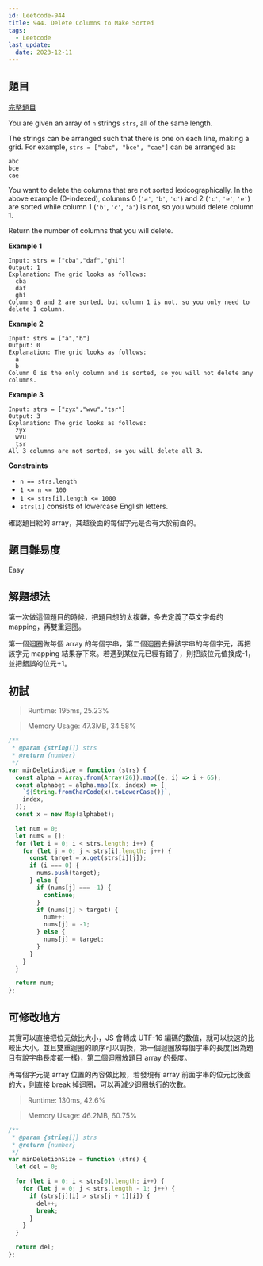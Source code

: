 ```yaml
---
id: Leetcode-944
title: 944. Delete Columns to Make Sorted
tags:
  - Leetcode
last_update:
  date: 2023-12-11
---
```


## 題目

[完整題目](https://leetcode.com/problems/delete-columns-to-make-sorted/)

You are given an array of `n` strings `strs`, all of the same length.

The strings can be arranged such that there is one on each line, making a grid. For example, `strs = ["abc", "bce", "cae"]` can be arranged as:

```
abc
bce
cae
```

You want to delete the columns that are not sorted lexicographically. In the above example (0-indexed), columns 0 (`'a'`, `'b'`, `'c'`) and 2 (`'c'`, `'e'`, `'e'`) are sorted while column 1 (`'b'`, `'c'`, `'a'`) is not, so you would delete column 1.

Return the number of columns that you will delete.

**Example 1**

```
Input: strs = ["cba","daf","ghi"]
Output: 1
Explanation: The grid looks as follows:
  cba
  daf
  ghi
Columns 0 and 2 are sorted, but column 1 is not, so you only need to delete 1 column.
```

**Example 2**

```
Input: strs = ["a","b"]
Output: 0
Explanation: The grid looks as follows:
  a
  b
Column 0 is the only column and is sorted, so you will not delete any columns.
```

**Example 3**

```
Input: strs = ["zyx","wvu","tsr"]
Output: 3
Explanation: The grid looks as follows:
  zyx
  wvu
  tsr
All 3 columns are not sorted, so you will delete all 3.
```

**Constraints**

- `n == strs.length`
- `1 <= n <= 100`
- `1 <= strs[i].length <= 1000`
- `strs[i]` consists of lowercase English letters.

確認題目給的 array，其越後面的每個字元是否有大於前面的。

## 題目難易度

Easy

## 解題想法

第一次做這個題目的時候，把題目想的太複雜，多去定義了英文字母的 mapping，再雙重迴圈。

第一個迴圈做每個 array 的每個字串，第二個迴圈去掃該字串的每個字元，再把該字元 mapping 結果存下來。若遇到某位元已經有錯了，則把該位元值換成-1，並把錯誤的位元+1。

## 初試

> Runtime: 195ms, 25.23%

> Memory Usage: 47.3MB, 34.58%

```javascript
/**
 * @param {string[]} strs
 * @return {number}
 */
var minDeletionSize = function (strs) {
  const alpha = Array.from(Array(26)).map((e, i) => i + 65);
  const alphabet = alpha.map((x, index) => [
    `${String.fromCharCode(x).toLowerCase()}`,
    index,
  ]);
  const x = new Map(alphabet);

  let num = 0;
  let nums = [];
  for (let i = 0; i < strs.length; i++) {
    for (let j = 0; j < strs[i].length; j++) {
      const target = x.get(strs[i][j]);
      if (i === 0) {
        nums.push(target);
      } else {
        if (nums[j] === -1) {
          continue;
        }
        if (nums[j] > target) {
          num++;
          nums[j] = -1;
        } else {
          nums[j] = target;
        }
      }
    }
  }

  return num;
};
```

## 可修改地方

其實可以直接把位元做比大小，JS 會轉成 UTF-16 編碼的數值，就可以快速的比較出大小。並且雙重迴圈的順序可以調換，第一個迴圈放每個字串的長度(因為題目有說字串長度都一樣)，第二個迴圈放題目 array 的長度。

再每個字元提 array 位置的內容做比較，若發現有 array 前面字串的位元比後面的大，則直接 break 掉迴圈，可以再減少迴圈執行的次數。

> Runtime: 130ms, 42.6%

> Memory Usage: 46.2MB, 60.75%

```javascript
/**
 * @param {string[]} strs
 * @return {number}
 */
var minDeletionSize = function (strs) {
  let del = 0;

  for (let i = 0; i < strs[0].length; i++) {
    for (let j = 0; j < strs.length - 1; j++) {
      if (strs[j][i] > strs[j + 1][i]) {
        del++;
        break;
      }
    }
  }

  return del;
};
```
